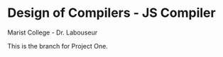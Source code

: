 # Design of Compilers - JS Compiler
Marist College - Dr. Labouseur

This is the branch for Project One.